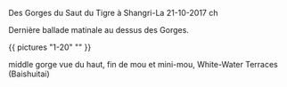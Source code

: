 Des Gorges du Saut du Tigre à Shangri-La
21-10-2017
ch

Dernière ballade matinale au dessus des Gorges.

{{ pictures "1-20" "" }}

middle gorge vue du haut, fin de mou et mini-mou, White-Water Terraces (Baishuitai)
